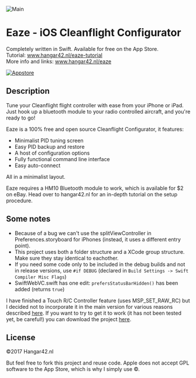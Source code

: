![Main](https://github.com/hoiberg/eaze/blob/development/img/main.png)
# Eaze - iOS Cleanflight Configurator

Completely written in Swift. Available for free on the App Store. <br>
Tutorial: www.hangar42.nl/eaze-tutorial <br>
More info and links: www.hangar42.nl/eaze <br>

[![Appstore](https://github.com/hoiberg/eaze/blob/development/img/appstore.png)](https://itunes.apple.com/us/app/eaze-cleanflight-configurator/id1130855585?ls=1&mt=8")


## Description

Tune your Cleanflight flight controller with ease from your iPhone or iPad. Just hook up a bluetooth module to your radio controlled aircraft, and you're ready to go!

Eaze is a 100% free and open source Cleanflight Configurator, it features:

- Minimalist PID tuning screen
- Easy PID backup and restore
- A host of configuration options
- Fully functional command line interface
- Easy auto-connect

All in a minimalist layout.

Eaze requires a HM10 Bluetooth module to work, which is available for $2 on eBay. Head over to hangar42.nl for an in-depth tutorial on the setup procedure.


## Some notes

- Because of a bug we can't use the splitViewController in Preferences.storyboard for iPhones (instead, it uses a different entry point).
- This project uses both a folder structure and a XCode group structure. Make sure they stay identical to eachother.
- If you need some code only to be included in the debug builds and not in release versions, use `#if DEBUG` (declared in `Build Settings -> Swift Compiler Misc Flags`)
- SwiftWebVC.swift has one edit: `prefersStatusBarHidden()` has been added (returns `true`)

I have finished a Touch R/C Controller feature (uses MSP_SET_RAW_RC) but I decided not to incorporate it in the main version for various reasons described [here](https://github.com/cleanflight/cleanflight/issues/2964). If you want to try to get it to work (it has not been tested yet, be careful!) you can download the project [here](https://www.dropbox.com/s/vcy0cwklkwnxsp5/Eaze-1.0.0-with-TouchController.zip?dl=0).


## License

©2017 Hangar42.nl

But feel free to fork this project and reuse code. Apple does not accept GPL software to the App Store, which is why I simply use ©.

